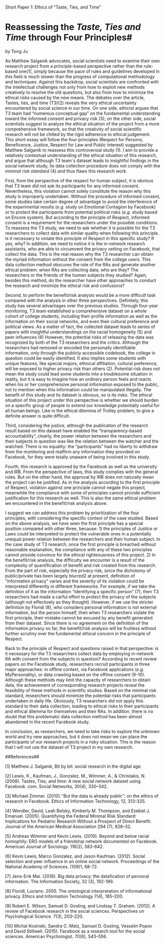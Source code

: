 Short Paper 1: Ethics of "Taste, Ties, and Time"


# Reassessing the *Taste, Ties and Time* through Four Principles#
by Tong Ju

As Matthew Salganik advocates, social scientists need to examine their own research project from a principle-based perspective rather than the rule-based one(1), simply because the pace of rules and guidelines developed in this field is much slower than the progress of computational methodology and techniques. Against this backdrop, social scientists are confronted with the intellectual challenges not only from how to exploit new methods creatively to resolve the old questions, but also from how to minimize the ethical risks caused by the new means. The debates over the article, Tastes, ties, and time (T3)(2) reveals the very ethical uncertainty encountered by social science in our time. On one side, ethicist argues that T3 team had “numerous conceptual gap” on the fundamental understanding toward the informed consent and privacy risk (3); on the other side, social scientists suggest to analyze the ethical situation of the project from a more comprehensive framework, so that the creativity of social scientific research will not be chilled by the rigid adherence to ethical judgement. This short essay will follow the four principles (Respect for Persons, Beneficence, Justice, Respect for Law and Public Interest) suggested by Matthew Salganik to reassess this controversial study (1). I aim to provide a relatively contextual understanding of the ethical situation of this research, and argue that although T3 team`s dataset leads to insightful findings in the social network study, its data collection procedure does not comply with the *minimal risk standard* (4) and thus flaws this research work. 
 
First, from the perspective of the respect for human subject, it is obvious that T3 team did not ask its participants for any informed consent. Nevertheless, this violation cannot solely constitute the reason why this study is improperly undertaken. Without the procedure of informed consent, some studies take certain degree of advantage to avoid the interference of the experimental results (*e.g.* study on Emotional Contagion by Facebook) or to protect the participants from potential political risks (*e.g.* study based on Encore system). But according to the principle of Respect, informed consent is a requirement for the researchers under the possible conditions. To reassess the T3 study, we need to ask whether it is possible for the T3 researchers to collect data with similar quality when following this principle. Is it necessary to violate this principle of Respect in this specific study? If yes, why? In addition, we need to notice it is the in-network research assistants, who are able to circumvent the privacy setting on Facebook, that collect the data. This is the real reason why the T3 researcher can obtain the myriad information without the consent from the college users. This data collection method obscures the role of the RAs and generate another ethical problem: when RAs are collecting data, who are they? The researchers or the friends of the human subjects they studied? Again, besides this method, do the researcher have other approaches to conduct the research and minimize the ethical risk and confusions?

Second, to perform the benefit/risk analysis would be a more difficult task compared with the analysis in other three perspectives. Definitely, this study has several advantages over the previous studies. Through four-year monitoring, T3 team established a comprehensive dataset on a whole cohort of college students, including their profile information as well as the information on their social networks, and even their cultural preference and political views. As a matter of fact, the collected dataset leads to series of papers with insightful understandings on the racial homogeneity (5) and peer influences (6) However, the potential risks of releasing the data was recognized by both of the T3 researchers and the critics. Although the researchers had removed or encoded the personally identifiable information, only through the publicly accessible codebook, the college in question could be easily identified. It also implies some students with unique features, like special majors, ethnical affiliation, cultural preference, will be exposed to higher privacy risk than others (2). Potential risk does not mean the study could lead some students into a troublesome situation in reality, but it is easy to imagine how an ordinary person feels and reacts when his or her comprehensive personal information exposed to the public, not to mention when this information could be manipulated illegally. The benefit of this study and its dataset is obvious, so is its risks. The ethical situation of this project under this perspective is whether we should burden on a specific group of people to extend our knowledge potentially useful for all human beings. Like in the ethical dilemma of Trolley problem, to give a definite answer is quite difficult. 

Third, considering the justice, although the publication of the research result based on this dataset have enabled the “transparency-based accountability”, clearly, the power relation between the researchers and their subjects in question was like the relation between the watcher and the watched. There is no equality: the “participants” had no liberty to withdraw from the monitoring and reaffirm any information they provided on Facebook, for they were totally unaware of being involved in this study. 

Fourth, this research is approved by the Facebook as well as the university and IRB. From the perspective of laws, this study complies with the general rules. But on the other hand, the approval by IRB does not naturally mean the project can be justified. As in the analysis according to the first principle of Respect, violation against one principle cannot negate this project, meanwhile the compliance with some of principles cannot provide sufficient justification for this research as well. This is also the same ethical problem we encountered in the benefit/risk analysis above. 

I suggest we can address this problem by prioritization of the four principles, with considering the specific context of the case studied. Based on the above analysis, we have seen the first principle has a special position compared with other three, because: 1) the principles of Justice or Laws could be interpreted to protect the vulnerable ones in a potentially unequal power relation between the researchers and their human subject. In the case study of T3 research, once the first principle is breached without reasonable explanation, the compliance with any of these two principles cannot provide convince for the ethical righteousness of this project. 2) In the benefit/risk analysis, the difficulty we encounter is a result of the complexity of quantification of benefit and risk created from this research. From the part of risk, especially the privacy risk, since the dichotomy of public/private has been largely blurred2 at present, definition of “information privacy” varies and the severity of its violation could be interpreted differently in different frameworks. For example, if we take the definition of it as the information “identifying a specific person” (7), then T3 researchers had made a carful effort to protect the privacy of the subjects (although not effectively as they thought). However, if we use the stricter definition by Floridi (8), who considers personal information is not external information, but the person himself, then when T3 researchers violate the first principle, their mistake cannot be excused by any benefit generated from their dataset. Since there is no agreement on the definition of the information privacy so far, the benefit/risk analysis will be fruitless without further scrutiny over the fundamental ethical concern in the principle of Respect. 

Back to the principle of Respect and questions raised in that perspective: is it necessary for the T3 researchers collect data by employing in-network RA with consent from the subjects in question? According to recent review papers on the Facebook study, researchers recruit participants in three major approaches: in offline context, via Facebook applications (*e.g.* MyPersonality), or data crawling based on the offline consent (9-10). Although these methods may limit the capacity of researchers to obtain data, the achievement of corresponding research projects reveal the feasibility of these methods in scientific studies. Based on the minimal risk standard, researchers should minimize the potential risks that participants undertaken in daily life. Obviously, T3 researchers did not apply this standard to their data collection, leading to ethical risks to their participants and ethical dilemma for themselves and their RAs. In addition, there is no doubt that this problematic data collection method has been almost abandoned in the recent Facebook study. 

In conclusion, as researchers, we need to take risks to explore the unknown world and try new approaches, but it does not mean we can place the participants of our research projects in a risky situation. This is the reason that I will not use the dataset of T3 project in my own research.     

##References##

[1] Matthew J. Salganik, Bit by bit: social research in the digital age.

[2] Lewis, K., Kaufman, J., Gonzalez, M., Wimmer, A., & Christakis, N. (2008). Tastes, Ties, and time: A new social network dataset using Facebook. com. Social Networks, 30(4), 330–342.

[3] Michael Zimmer. (2010).‘‘But the data is already public’’: on the ethics of research
in Facebook. Ethics of Information Technology, 12, 313-325.

[4] Wendler, David, Leah Belsky, Kimberly M. Thompson, and Ezekiel J. Emanuel. (2005). Quantifying the Federal Minimal Risk Standard: Implications for Pediatric Research Without a Prospect of Direct Benefit. Journal of the American Medical Association 294 (7), 826–32.

[5] Andreas Wimmer and Kevin Lewis. (2010). Beyond and below racial homophily: ERG models of a friendship network documented on Facebook. American Journal of Sociology. 116(2), 583-642.

[6] Kevin Lewis, Marco Gonzalez, and Jason Kaufman. (2012).
Social selection and peer influence in an online social network. Proceedings of the National Academy of Sciences. (109)1, 68-72.

[7] Jens-Erik Mai. (2016). Big data privacy: the datafication of personal information. The Information Society, 32 (3), 192-199.

[8] Floridi, Luciano. 2005. The ontological interpretation of informational privacy. Ethics
and Information Technology 7(4), 185–200.

[9] Robert E. Wilson, Samuel D. Gosling, and Lindsay T. Graham. (2012). A review of Facebook research in the social sciences. Perspectives on Psychological Science. 7(3), 203–220.

[10] Michal Kosinski, Sandra C. Matz, Samuel D. Gosling, Vesselin Popov and David Stillwell. (2015). Facebook as a research tool for the social sciences. American Psychologist. 70(6), 543–556.







